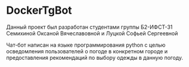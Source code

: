 # DockerTgBot
Данный проект был разработан студентами группы Б2-ИФСТ-31
Семихиной Оксаной Вячеславовной и Луцкой Софьей Сергеевной

Чат-бот написан на языке программирования python с целью
осведомления пользователей о погоде в конкретном городе и
предоставления рекомендаций по выбору одежды в данную погоду.
